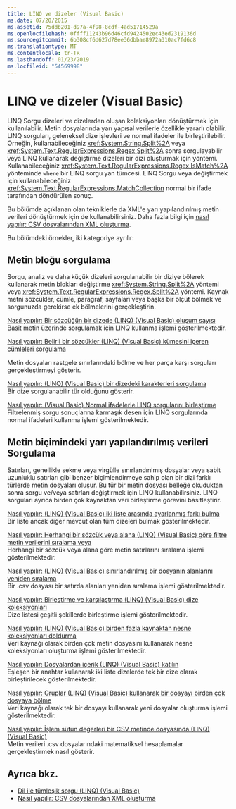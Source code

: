 ```yaml
---
title: LINQ ve dizeler (Visual Basic)
ms.date: 07/20/2015
ms.assetid: 75ddb201-d97a-4f98-8cdf-4ad51714529a
ms.openlocfilehash: 0ffff11243b96d46cfd9424502ec43ed2319136d
ms.sourcegitcommit: 6b308cf6d627d78ee36dbbae8972a310ac7fd6c8
ms.translationtype: MT
ms.contentlocale: tr-TR
ms.lasthandoff: 01/23/2019
ms.locfileid: "54569998"
---
```

# <a name="linq-and-strings-visual-basic"></a>LINQ ve dizeler (Visual Basic)
LINQ Sorgu dizeleri ve dizelerden oluşan koleksiyonları dönüştürmek için kullanılabilir. Metin dosyalarında yarı yapısal verilerle özellikle yararlı olabilir. LINQ sorguları, geleneksel dize işlevleri ve normal ifadeler ile birleştirilebilir. Örneğin, kullanabileceğiniz <xref:System.String.Split%2A> veya <xref:System.Text.RegularExpressions.Regex.Split%2A> sonra sorgulayabilir veya LINQ kullanarak değiştirme dizeleri bir dizi oluşturmak için yöntemi. Kullanabileceğiniz <xref:System.Text.RegularExpressions.Regex.IsMatch%2A> yönteminde `where` bir LINQ sorgu yan tümcesi. LINQ Sorgu veya değiştirmek için kullanabileceğiniz <xref:System.Text.RegularExpressions.MatchCollection> normal bir ifade tarafından döndürülen sonuç.  
  
 Bu bölümde açıklanan olan tekniklerle da XML'e yarı yapılandırılmış metin verileri dönüştürmek için de kullanabilirsiniz. Daha fazla bilgi için [nasıl yapılır: CSV dosyalarından XML oluşturma](how-to-generate-xml-from-csv-files.md).  
  
 Bu bölümdeki örnekler, iki kategoriye ayrılır:  
  
## <a name="querying-a-block-of-text"></a>Metin bloğu sorgulama  
 Sorgu, analiz ve daha küçük dizeleri sorgulanabilir bir diziye bölerek kullanarak metin blokları değiştirme <xref:System.String.Split%2A> yöntemi veya <xref:System.Text.RegularExpressions.Regex.Split%2A> yöntemi. Kaynak metni sözcükler, cümle, paragraf, sayfaları veya başka bir ölçüt bölmek ve sorgunuzda gerekirse ek bölmelerini gerçekleştirin.  
  
 [Nasıl yapılır: Bir sözcüğün bir dizede (LINQ) (Visual Basic) oluşum sayısı](how-to-count-occurrences-of-a-word-in-a-string-linq.md)  
 Basit metin üzerinde sorgulamak için LINQ kullanma işlemi gösterilmektedir.  
  
 [Nasıl yapılır: Belirli bir sözcükler (LINQ) (Visual Basic) kümesini içeren cümleleri sorgulama](how-to-query-for-sentences-that-contain-a-specified-set-of-words.md)

 Metin dosyaları rastgele sınırlarındaki bölme ve her parça karşı sorguları gerçekleştirmeyi gösterir.  
  
 [Nasıl yapılır: (LINQ) (Visual Basic) bir dizedeki karakterleri sorgulama](how-to-query-for-characters-in-a-string-linq.md)  
 Bir dize sorgulanabilir tür olduğunu gösterir.  
  
 [Nasıl yapılır: (Visual Basic) Normal ifadelerle LINQ sorgularını birleştirme](how-to-combine-linq-queries-with-regular-expressions.md)  
 Filtrelenmiş sorgu sonuçlarına karmaşık desen için LINQ sorgularında normal ifadeleri kullanma işlemi gösterilmektedir.  
  
## <a name="querying-semi-structured-data-in-text-format"></a>Metin biçimindeki yarı yapılandırılmış verileri Sorgulama  
 Satırları, genellikle sekme veya virgülle sınırlandırılmış dosyalar veya sabit uzunluklu satırları gibi benzer biçimlendirmeye sahip olan bir dizi farklı türlerde metin dosyaları oluşur. Bu tür bir metin dosyası belleğe okuduktan sonra sorgu ve/veya satırları değiştirmek için LINQ kullanabilirsiniz. LINQ sorguları ayrıca birden çok kaynaktan veri birleştirme görevini basitleştirir.  
  
 [Nasıl yapılır: (LINQ) (Visual Basic) iki liste arasında ayarlanmış farkı bulma](how-to-find-the-set-difference-between-two-lists-linq.md)  
 Bir liste ancak diğer mevcut olan tüm dizeleri bulmak gösterilmektedir.  
  
 [Nasıl yapılır: Herhangi bir sözcük veya alana (LINQ) (Visual Basic) göre filtre metin verilerini sıralama veya](how-to-sort-or-filter-text-data-by-any-word-or-field-linq.md)  
 Herhangi bir sözcük veya alana göre metin satırlarını sıralama işlemi gösterilmektedir.  
  
 [Nasıl yapılır: (LINQ) (Visual Basic) sınırlandırılmış bir dosyanın alanlarını yeniden sıralama](how-to-reorder-the-fields-of-a-delimited-file.md)  
 Bir .csv dosyası bir satırda alanları yeniden sıralama işlemi gösterilmektedir.  
  
 [Nasıl yapılır: Birleştirme ve karşılaştırma (LINQ) (Visual Basic) dize koleksiyonları](how-to-combine-and-compare-string-collections-linq.md)  
 Dize listesi çeşitli şekillerde birleştirme işlemi gösterilmektedir.  
  
 [Nasıl yapılır: (LINQ) (Visual Basic) birden fazla kaynaktan nesne koleksiyonları doldurma](how-to-populate-object-collections-from-multiple-sources-linq.md)  
 Veri kaynağı olarak birden çok metin dosyasını kullanarak nesne koleksiyonları oluşturma işlemi gösterilmektedir.  
  
 [Nasıl yapılır: Dosyalardan içerik (LINQ) (Visual Basic) katılın](how-to-join-content-from-dissimilar-files-linq.md)  
 Eşleşen bir anahtar kullanarak iki liste dizelerde tek bir dize olarak birleştirilecek gösterilmektedir.  
  
 [Nasıl yapılır: Gruplar (LINQ) (Visual Basic) kullanarak bir dosyayı birden çok dosyaya bölme](how-to-split-a-file-into-many-files-by-using-groups-linq.md)  
 Veri kaynağı olarak tek bir dosyayı kullanarak yeni dosyalar oluşturma işlemi gösterilmektedir.  
  
 [Nasıl yapılır: İşlem sütun değerleri bir CSV metinde dosyasında (LINQ) (Visual Basic)](how-to-compute-column-values-in-a-csv-text-file-linq.md)  
 Metin verileri .csv dosyalarındaki matematiksel hesaplamalar gerçekleştirmek nasıl gösterir.  
  
## <a name="see-also"></a>Ayrıca bkz.
- [Dil ile tümleşik sorgu (LINQ) (Visual Basic)](index.md)
- [Nasıl yapılır: CSV dosyalarından XML oluşturma](how-to-generate-xml-from-csv-files.md)
